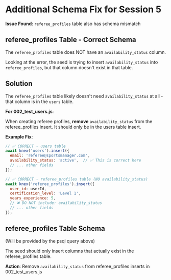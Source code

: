 # Additional Schema Fix for Session 5

**Issue Found**: `referee_profiles` table also has schema mismatch

## referee_profiles Table - Correct Schema

The `referee_profiles` table does NOT have an `availability_status` column.

Looking at the error, the seed is trying to insert `availability_status` into `referee_profiles`, but that column doesn't exist in that table.

## Solution

The `referee_profiles` table likely doesn't need `availability_status` at all - that column is in the `users` table.

**For 002_test_users.js**:

When creating referee profiles, **remove** `availability_status` from the referee_profiles insert. It should only be in the users table insert.

**Example Fix**:
```javascript
// ✅ CORRECT - users table
await knex('users').insert({
  email: 'referee@sportsmanager.com',
  availability_status: 'active',  // ✅ This is correct here
  // ... other fields
});

// ✅ CORRECT - referee_profiles table (NO availability_status)
await knex('referee_profiles').insert({
  user_id: userId,
  certification_level: 'Level 1',
  years_experience: 5,
  // ❌ DO NOT include: availability_status
  // ... other fields
});
```

## referee_profiles Table Schema

(Will be provided by the psql query above)

The seed should only insert columns that actually exist in the referee_profiles table.

**Action**: Remove `availability_status` from referee_profiles inserts in 002_test_users.js
